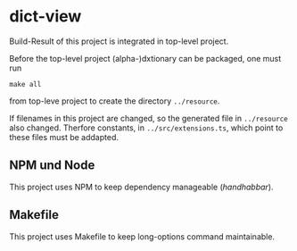 # dict-view

Build-Result of this project is integrated in top-level project.

Before the top-level project (alpha-)dxtionary can be packaged, one must run

```
make all
```

from top-leve project to create the directory `../resource`.

If filenames in this project are changed, so the generated file in `../resource` also
changed. Therfore constants, in `../src/extensions.ts`, which point to these files
must be addapted.

## NPM und Node
This project uses NPM to keep dependency manageable (*handhabbar*).

## Makefile
This project uses Makefile to keep long-options command maintainable.



